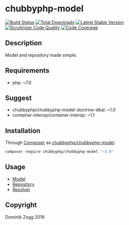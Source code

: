 # chubbyphp-model

[![Build Status](https://api.travis-ci.org/chubbyphp/chubbyphp-model.png?branch=master)](https://travis-ci.org/chubbyphp/chubbyphp-model)
[![Total Downloads](https://poser.pugx.org/chubbyphp/chubbyphp-model/downloads.png)](https://packagist.org/packages/chubbyphp/chubbyphp-model)
[![Latest Stable Version](https://poser.pugx.org/chubbyphp/chubbyphp-model/v/stable.png)](https://packagist.org/packages/chubbyphp/chubbyphp-model)
[![Scrutinizer Code Quality](https://scrutinizer-ci.com/g/chubbyphp/chubbyphp-model/badges/quality-score.png?b=master)](https://scrutinizer-ci.com/g/chubbyphp/chubbyphp-model/?branch=master)
[![Code Coverage](https://scrutinizer-ci.com/g/chubbyphp/chubbyphp-model/badges/coverage.png?b=master)](https://scrutinizer-ci.com/g/chubbyphp/chubbyphp-model/?branch=master)

## Description

Model and repository made simple.

## Requirements

 * php: ~7.0

## Suggest

 * chubbyphp/chubbyphp-model-doctrine-dbal: ~1.0
 * container-interop/container-interop: ~1.1

## Installation

Through [Composer](http://getcomposer.org) as [chubbyphp/chubbyphp-model][1].

```sh
composer require chubbyphp/chubbyphp-model "~3.0"
```

## Usage

 * [Model][2]
 * [Repository][3]
 * [Resolver][4]

[1]: https://packagist.org/packages/chubbyphp/chubbyphp-model
[2]: doc/Model.md
[3]: doc/Repository.md
[4]: doc/Resolver.md

## Copyright

Dominik Zogg 2016
